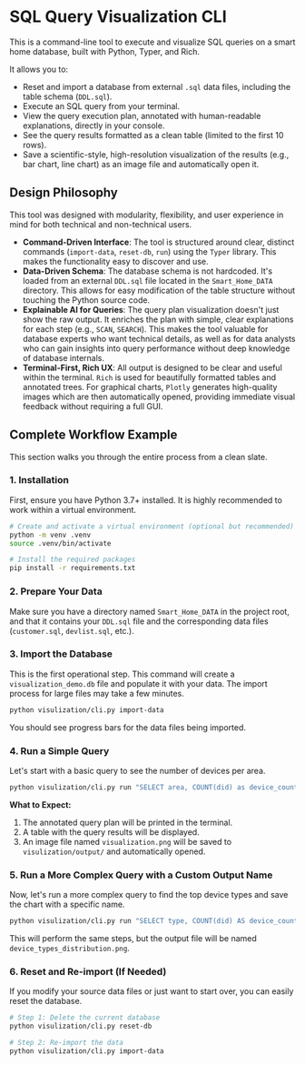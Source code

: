 # SQL Query Visualization CLI

This is a command-line tool to execute and visualize SQL queries on a smart home database, built with Python, Typer, and Rich.

It allows you to:
- Reset and import a database from external `.sql` data files, including the table schema (`DDL.sql`).
- Execute an SQL query from your terminal.
- View the query execution plan, annotated with human-readable explanations, directly in your console.
- See the query results formatted as a clean table (limited to the first 10 rows).
- Save a scientific-style, high-resolution visualization of the results (e.g., bar chart, line chart) as an image file and automatically open it.

## Design Philosophy

This tool was designed with modularity, flexibility, and user experience in mind for both technical and non-technical users.

-   **Command-Driven Interface**: The tool is structured around clear, distinct commands (`import-data`, `reset-db`, `run`) using the `Typer` library. This makes the functionality easy to discover and use.
-   **Data-Driven Schema**: The database schema is not hardcoded. It's loaded from an external `DDL.sql` file located in the `Smart_Home_DATA` directory. This allows for easy modification of the table structure without touching the Python source code.
-   **Explainable AI for Queries**: The query plan visualization doesn't just show the raw output. It enriches the plan with simple, clear explanations for each step (e.g., `SCAN`, `SEARCH`). This makes the tool valuable for database experts who want technical details, as well as for data analysts who can gain insights into query performance without deep knowledge of database internals.
-   **Terminal-First, Rich UX**: All output is designed to be clear and useful within the terminal. `Rich` is used for beautifully formatted tables and annotated trees. For graphical charts, `Plotly` generates high-quality images which are then automatically opened, providing immediate visual feedback without requiring a full GUI.

## Complete Workflow Example

This section walks you through the entire process from a clean slate.

### 1. Installation

First, ensure you have Python 3.7+ installed. It is highly recommended to work within a virtual environment.

```bash
# Create and activate a virtual environment (optional but recommended)
python -m venv .venv
source .venv/bin/activate 

# Install the required packages
pip install -r requirements.txt
```

### 2. Prepare Your Data

Make sure you have a directory named `Smart_Home_DATA` in the project root, and that it contains your `DDL.sql` file and the corresponding data files (`customer.sql`, `devlist.sql`, etc.).

### 3. Import the Database

This is the first operational step. This command will create a `visualization_demo.db` file and populate it with your data. The import process for large files may take a few minutes.

```bash
python visulization/cli.py import-data
```

You should see progress bars for the data files being imported.

### 4. Run a Simple Query

Let's start with a basic query to see the number of devices per area.

```bash
python visulization/cli.py run "SELECT area, COUNT(did) as device_count FROM devlist GROUP BY area"
```

**What to Expect:**
1.  The annotated query plan will be printed in the terminal.
2.  A table with the query results will be displayed.
3.  An image file named `visualization.png` will be saved to `visulization/output/` and automatically opened.

### 5. Run a More Complex Query with a Custom Output Name

Now, let's run a more complex query to find the top device types and save the chart with a specific name.

```bash
python visulization/cli.py run "SELECT type, COUNT(did) AS device_count FROM devlist GROUP BY type ORDER BY device_count DESC" -o device_types_distribution.png
```

This will perform the same steps, but the output file will be named `device_types_distribution.png`.

### 6. Reset and Re-import (If Needed)

If you modify your source data files or just want to start over, you can easily reset the database.

```bash
# Step 1: Delete the current database
python visulization/cli.py reset-db

# Step 2: Re-import the data
python visulization/cli.py import-data
``` 